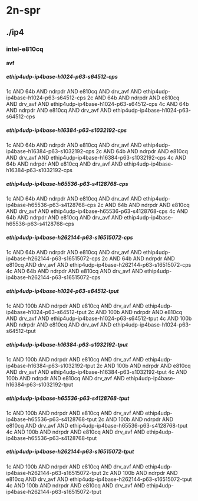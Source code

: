 # 2n-spr
## ./ip4
### intel-e810cq
#### avf
##### ethip4udp-ip4base-h1024-p63-s64512-cps
1c AND 64b AND ndrpdr AND e810cq AND drv_avf AND ethip4udp-ip4base-h1024-p63-s64512-cps
2c AND 64b AND ndrpdr AND e810cq AND drv_avf AND ethip4udp-ip4base-h1024-p63-s64512-cps
4c AND 64b AND ndrpdr AND e810cq AND drv_avf AND ethip4udp-ip4base-h1024-p63-s64512-cps
##### ethip4udp-ip4base-h16384-p63-s1032192-cps
1c AND 64b AND ndrpdr AND e810cq AND drv_avf AND ethip4udp-ip4base-h16384-p63-s1032192-cps
2c AND 64b AND ndrpdr AND e810cq AND drv_avf AND ethip4udp-ip4base-h16384-p63-s1032192-cps
4c AND 64b AND ndrpdr AND e810cq AND drv_avf AND ethip4udp-ip4base-h16384-p63-s1032192-cps
##### ethip4udp-ip4base-h65536-p63-s4128768-cps
1c AND 64b AND ndrpdr AND e810cq AND drv_avf AND ethip4udp-ip4base-h65536-p63-s4128768-cps
2c AND 64b AND ndrpdr AND e810cq AND drv_avf AND ethip4udp-ip4base-h65536-p63-s4128768-cps
4c AND 64b AND ndrpdr AND e810cq AND drv_avf AND ethip4udp-ip4base-h65536-p63-s4128768-cps
##### ethip4udp-ip4base-h262144-p63-s16515072-cps
1c AND 64b AND ndrpdr AND e810cq AND drv_avf AND ethip4udp-ip4base-h262144-p63-s16515072-cps
2c AND 64b AND ndrpdr AND e810cq AND drv_avf AND ethip4udp-ip4base-h262144-p63-s16515072-cps
4c AND 64b AND ndrpdr AND e810cq AND drv_avf AND ethip4udp-ip4base-h262144-p63-s16515072-cps
##### ethip4udp-ip4base-h1024-p63-s64512-tput
1c AND 100b AND ndrpdr AND e810cq AND drv_avf AND ethip4udp-ip4base-h1024-p63-s64512-tput
2c AND 100b AND ndrpdr AND e810cq AND drv_avf AND ethip4udp-ip4base-h1024-p63-s64512-tput
4c AND 100b AND ndrpdr AND e810cq AND drv_avf AND ethip4udp-ip4base-h1024-p63-s64512-tput
##### ethip4udp-ip4base-h16384-p63-s1032192-tput
1c AND 100b AND ndrpdr AND e810cq AND drv_avf AND ethip4udp-ip4base-h16384-p63-s1032192-tput
2c AND 100b AND ndrpdr AND e810cq AND drv_avf AND ethip4udp-ip4base-h16384-p63-s1032192-tput
4c AND 100b AND ndrpdr AND e810cq AND drv_avf AND ethip4udp-ip4base-h16384-p63-s1032192-tput
##### ethip4udp-ip4base-h65536-p63-s4128768-tput
1c AND 100b AND ndrpdr AND e810cq AND drv_avf AND ethip4udp-ip4base-h65536-p63-s4128768-tput
2c AND 100b AND ndrpdr AND e810cq AND drv_avf AND ethip4udp-ip4base-h65536-p63-s4128768-tput
4c AND 100b AND ndrpdr AND e810cq AND drv_avf AND ethip4udp-ip4base-h65536-p63-s4128768-tput
##### ethip4udp-ip4base-h262144-p63-s16515072-tput
1c AND 100b AND ndrpdr AND e810cq AND drv_avf AND ethip4udp-ip4base-h262144-p63-s16515072-tput
2c AND 100b AND ndrpdr AND e810cq AND drv_avf AND ethip4udp-ip4base-h262144-p63-s16515072-tput
4c AND 100b AND ndrpdr AND e810cq AND drv_avf AND ethip4udp-ip4base-h262144-p63-s16515072-tput
